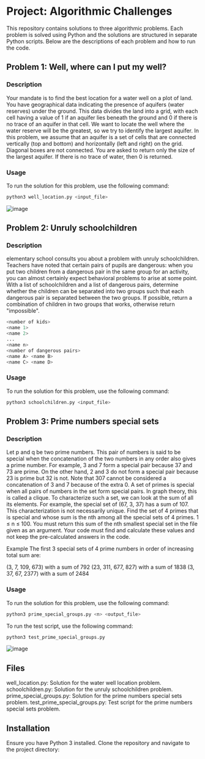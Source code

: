 # Project: Algorithmic Challenges

This repository contains solutions to three algorithmic problems. Each problem is solved using Python and the solutions are structured in separate Python scripts. Below are the descriptions of each problem and how to run the code.

## Problem 1: Well, where can I put my well?

### Description
Your mandate is to find the best location for a water well on a plot of land. You have geographical data indicating the presence of aquifers (water reserves) under the ground. This data divides the land into a grid, with each cell having a value of 1 if an aquifer lies beneath the ground and 0 if there is no trace of an aquifer in that cell. We want to locate the well where the water reserve will be the greatest, so we try to identify the largest aquifer. In this problem, we assume that an aquifer is a set of cells that are connected vertically (top and bottom) and horizontally (left and right) on the grid. Diagonal boxes are not connected. You are asked to return only the size of the largest aquifer. If there is no trace of water, then 0 is returned.

### Usage
To run the solution for this problem, use the following command:
```sh
python3 well_location.py <input_file>
```

![image](https://github.com/h-mbl/IFT2125_TP4/assets/125308992/a0819d3e-da53-46ab-8b8f-8b8cb56ac8da)



## Problem 2: Unruly schoolchildren

### Description
elementary school consults you about a problem with unruly schoolchildren. Teachers have noted that certain pairs of pupils are dangerous: when you put two children from a dangerous pair in the same group for an activity, you can almost certainly expect behavioral problems to arise at some point. With a list of schoolchildren and a list of dangerous pairs, determine whether the children can be separated into two groups such that each dangerous pair is separated between the two groups. If possible, return a combination of children in two groups that works, otherwise return "impossible".

```sh
<number of kids>
<name 1>
<name 2>
...
<name n>
<number of dangerous pairs>
<name A> <name B>
<name C> <name D>
```

### Usage
To run the solution for this problem, use the following command:

```sh
python3 schoolchildren.py <input_file>
```

## Problem 3: Prime numbers special sets

### Description
Let p and q be two prime numbers. This pair of numbers is said to be special when the concatenation of the two numbers in any order also gives a prime number. For example, 3 and 7 form a special pair because 37 and 73 are prime. On the other hand, 2 and 3 do not form a special pair because 23 is prime but 32 is not. Note that 307 cannot be considered a concatenation of 3 and 7 because of the extra 0. A set of primes is special when all pairs of numbers in the set form special pairs. In graph theory, this is called a clique. To characterize such a set, we can look at the sum of all its elements. For example, the special set of (67, 3, 37) has a sum of 107. This characterization is not necessarily unique. Find the set of 4 primes that is special and whose sum is the nth among all the special sets of 4 primes. 1 ≤ n ≤ 100. You must return this sum of the nth smallest special set in the file given as an argument. Your code must find and calculate these values and not keep the pre-calculated answers in the code.

Example
The first 3 special sets of 4 prime numbers in order of increasing total sum are:

(3, 7, 109, 673) with a sum of 792
(23, 311, 677, 827) with a sum of 1838
(3, 37, 67, 2377) with a sum of 2484

### Usage
To run the solution for this problem, use the following command:

```sh
python3 prime_special_groups.py <n> <output_file>
```
To run the test script, use the following command:

```sh
python3 test_prime_special_groups.py
```
![image](https://github.com/h-mbl/IFT2125_TP4/assets/125308992/ea892c6c-ee2d-440c-a00d-1d2f5106d246)

## Files
well_location.py: Solution for the water well location problem.
schoolchildren.py: Solution for the unruly schoolchildren problem.
prime_special_groups.py: Solution for the prime numbers special sets problem.
test_prime_special_groups.py: Test script for the prime numbers special sets problem.

## Installation
Ensure you have Python 3 installed. Clone the repository and navigate to the project directory:


